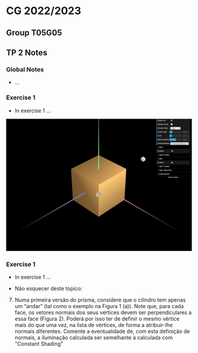 # CG 2022/2023

## Group T05G05

## TP 2 Notes

### **Global Notes**

- ...

### **Exercise 1**

- In exercise 1 ...

![Screenshot 1 - Name](./screenshots/cg-t05g05-tp3-1.png)

### **Exercise 1**

- In exercise 1 ...

- Não esquecer deste topico:
7. Numa primeira versão do prisma, considere que o cilindro tem apenas um “andar” (tal como o exemplo na Figura 1 (a)). Note que, para cada face, os vetores normais dos seus vértices devem ser perpendiculares a essa face (Figura 2). Poderá por isso ter de definir o mesmo vértice mais do que uma vez, na lista de vértices, de forma a atribuir-lhe normais diferentes.
Comente a eventualidade de, com esta definição de normais, a iluminação calculada ser semelhante à calculada com "Constant Shading"
